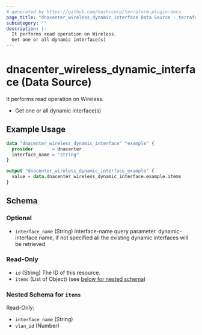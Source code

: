 ```yaml
---
# generated by https://github.com/hashicorp/terraform-plugin-docs
page_title: "dnacenter_wireless_dynamic_interface Data Source - terraform-provider-dnacenter"
subcategory: ""
description: |-
  It performs read operation on Wireless.
  Get one or all dynamic interface(s)
---
```


# dnacenter_wireless_dynamic_interface (Data Source)

It performs read operation on Wireless.

- Get one or all dynamic interface(s)

## Example Usage

```terraform
data "dnacenter_wireless_dynamic_interface" "example" {
  provider       = dnacenter
  interface_name = "string"
}

output "dnacenter_wireless_dynamic_interface_example" {
  value = data.dnacenter_wireless_dynamic_interface.example.items
}
```

<!-- schema generated by tfplugindocs -->
## Schema

### Optional

- `interface_name` (String) interface-name query parameter. dynamic-interface name, if not specified all the existing dynamic interfaces will be retrieved

### Read-Only

- `id` (String) The ID of this resource.
- `items` (List of Object) (see [below for nested schema](#nestedatt--items))

<a id="nestedatt--items"></a>
### Nested Schema for `items`

Read-Only:

- `interface_name` (String)
- `vlan_id` (Number)
